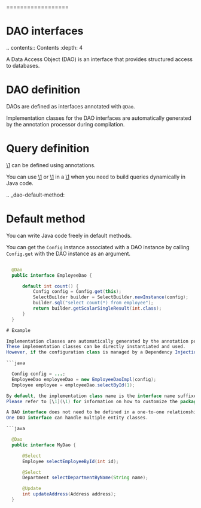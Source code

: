 ==================
# DAO interfaces

.. contents:: Contents
   :depth: 4

A Data Access Object (DAO) is an interface that provides structured access to databases.

# DAO definition

DAOs are defined as interfaces annotated with `@Dao`.

Implementation classes for the DAO interfaces are automatically generated by the annotation processor during compilation.

# Query definition

[\1](\1) can be defined using annotations.

You can use [\1](\1) or [\1](\1) in a [\1](\1) when you need to build queries dynamically in Java code.

.. _dao-default-method:

# Default method

You can write Java code freely in default methods.

You can get the `Config` instance associated with a DAO instance by calling `Config.get` with the DAO instance as an argument.


```java

  @Dao
  public interface EmployeeDao {

      default int count() {
          Config config = Config.get(this);
          SelectBuilder builder = SelectBuilder.newInstance(config);
          builder.sql("select count(*) from employee");
          return builder.getScalarSingleResult(int.class);
      }
  }

# Example

Implementation classes are automatically generated by the annotation processor during compilation.
These implementation classes can be directly instantiated and used.
However, if the configuration class is managed by a Dependency Injection (DI) container, the DI container should control the instantiation of the implementation classes.

```java

  Config config = ...;
  EmployeeDao employeeDao = new EmployeeDaoImpl(config);
  Employee employee = employeeDao.selectById(1);

By default, the implementation class name is the interface name suffixed with `Impl`.
Please refer to [\1](\1) for information on how to customize the package name and suffix.

A DAO interface does not need to be defined in a one-to-one relationship with an entity class.
One DAO interface can handle multiple entity classes.

```java

  @Dao
  public interface MyDao {

      @Select
      Employee selectEmployeeById(int id);

      @Select
      Department selectDepartmentByName(String name);

      @Update
      int updateAddress(Address address);
  }
